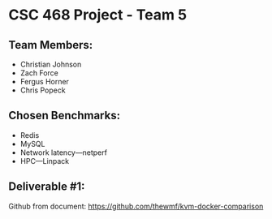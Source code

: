 # CSC 468 Project - Team 5

## Team Members:
- Christian Johnson
- Zach Force
- Fergus Horner 
- Chris Popeck 

## Chosen Benchmarks:
- Redis
- MySQL
- Network latency—netperf
- HPC—Linpack

## Deliverable #1:

Github from document:
https://github.com/thewmf/kvm-docker-comparison
